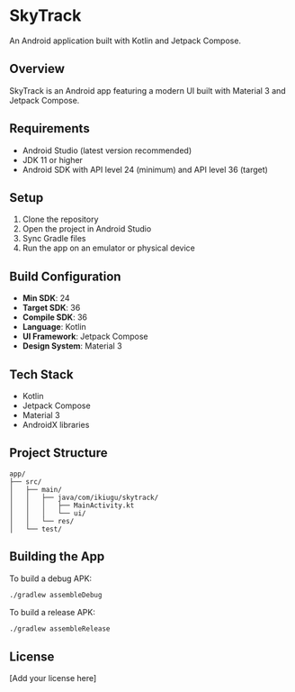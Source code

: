 # SkyTrack

An Android application built with Kotlin and Jetpack Compose.

## Overview

SkyTrack is an Android app featuring a modern UI built with Material 3 and Jetpack Compose.

## Requirements

- Android Studio (latest version recommended)
- JDK 11 or higher
- Android SDK with API level 24 (minimum) and API level 36 (target)

## Setup

1. Clone the repository
2. Open the project in Android Studio
3. Sync Gradle files
4. Run the app on an emulator or physical device

## Build Configuration

- **Min SDK**: 24
- **Target SDK**: 36
- **Compile SDK**: 36
- **Language**: Kotlin
- **UI Framework**: Jetpack Compose
- **Design System**: Material 3

## Tech Stack

- Kotlin
- Jetpack Compose
- Material 3
- AndroidX libraries

## Project Structure

```
app/
├── src/
│   ├── main/
│   │   ├── java/com/ikiugu/skytrack/
│   │   │   ├── MainActivity.kt
│   │   │   └── ui/
│   │   └── res/
│   └── test/
```

## Building the App

To build a debug APK:
```bash
./gradlew assembleDebug
```

To build a release APK:
```bash
./gradlew assembleRelease
```

## License

[Add your license here]
